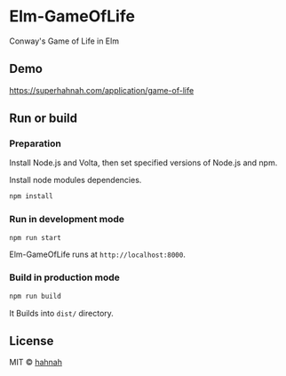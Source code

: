 # Elm-GameOfLife

Conway's Game of Life in Elm

## Demo

https://superhahnah.com/application/game-of-life

## Run or build

### Preparation

Install Node.js and Volta, then set specified versions of Node.js and npm.

Install node modules dependencies.

```bash
npm install
```

### Run in development mode

```bash
npm run start
```

Elm-GameOfLife runs at `http://localhost:8000`.

### Build in production mode

```bash
npm run build
```

It Builds into `dist/` directory.

## License

MIT © [hahnah](https://superhahnah.com)
